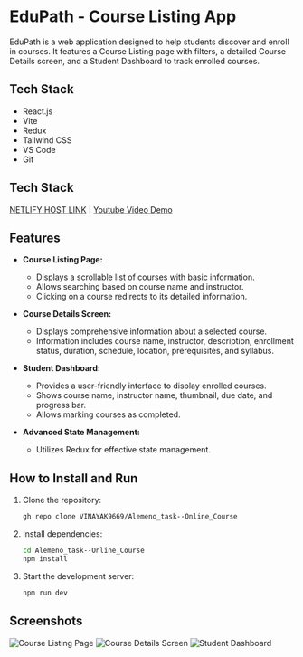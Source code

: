 # EduPath - Course Listing App

EduPath is a web application designed to help students discover and enroll in courses. It features a Course Listing page with filters, a detailed Course Details screen, and a Student Dashboard to track enrolled courses.

## Tech Stack

- React.js
- Vite
- Redux
- Tailwind CSS
- VS Code
- Git

## Tech Stack

[NETLIFY HOST LINK](URL) | 
[Youtube Video Demo](URL)

## Features

- **Course Listing Page:**

  - Displays a scrollable list of courses with basic information.
  - Allows searching based on course name and instructor.
  - Clicking on a course redirects to its detailed information.

- **Course Details Screen:**

  - Displays comprehensive information about a selected course.
  - Information includes course name, instructor, description, enrollment status, duration, schedule, location, prerequisites, and syllabus.

- **Student Dashboard:**

  - Provides a user-friendly interface to display enrolled courses.
  - Shows course name, instructor name, thumbnail, due date, and progress bar.
  - Allows marking courses as completed.

- **Advanced State Management:**
  - Utilizes Redux for effective state management.


## How to Install and Run

1. Clone the repository:

    ```bash
    gh repo clone VINAYAK9669/Alemeno_task--Online_Course
    ```

2. Install dependencies:

    ```bash
    cd Alemeno_task--Online_Course
    npm install
    ```

3. Start the development server:

    ```bash
    npm run dev
    ```

## Screenshots

![Course Listing Page](/screenshots/course_listing.png)
![Course Details Screen](/screenshots/course_details.png)
![Student Dashboard](/screenshots/student_dashboard.png)

